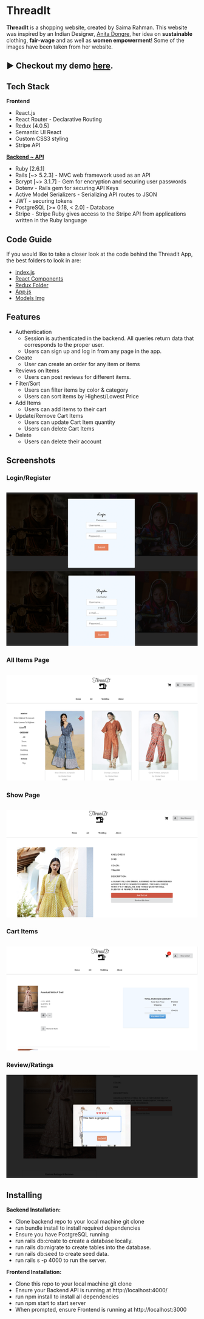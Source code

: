    #                                                  ThreadIt
**ThreadIt** is a shopping website, created by Saima Rahman. This website was inspired by an Indian Designer, [Anita Dongre](https://us.anitadongre.com/), her idea on **sustainable** clothing, **fair-wage** and as well as **women empowerment**! Some of the images have been taken from her website. 

## :arrow_forward: Checkout my demo [here](https://youtu.be/qzQDJL2lFHw).
  
   ## Tech Stack 
**Frontend** 
- React.js
- React Router - Declarative Routing
- Redux [4.0.5]
- Semantic UI React
- Custom CSS3 styling
- Stripe API

**[Backend ~ API](https://github.com/saimaar/threadIt-API)**
- Ruby [2.6.1]
- Rails [~> 5.2.3] - MVC web framework used as an API
- Bcrypt [~> 3.1.7] - Gem for encryption and securing user passwords
- Dotenv - Rails gem for securing API Keys
- Active Model Serializers - Serializing API routes to JSON
- JWT - securing tokens
- PostgreSQL [>= 0.18, < 2.0] - Database
- Stripe - Stripe Ruby gives access to the Stripe API from applications written in the Ruby language

## Code Guide 
If you would like to take a closer look at the code behind the ThreadIt App, the best folders to look in are:
- [index.js](src/index.js)
- [React Components](src/Components)
- [Redux Folder](src/Redux)
- [App.js](src/App.js)
- [Models Img](src/image-folder/Models.png) 

## Features
- Authentication
   - Session is authenticated in the backend. All queries return data that corresponds to the proper user.
   - Users can sign up and log in from any page in the app.
- Create 
   - User can create an order for any item or items
- Reviews on Items
   - Users can post reviews for different items.
- Filter/Sort 
   - Users can filter items by color & category
   - Users can sort items by Highest/Lowest Price
- Add Items
   - Users can add items to their cart 
- Update/Remove Cart Items
   - Users can update Cart Item quantity
   - Users can delete Cart Items
- Delete
   - Users can delete their account
## Screenshots 
### Login/Register 
![image](src/image-folder/img1.png)
---
### All Items Page 
![image](src/image-folder/img3.png)
---
### Show Page 
![image](src/image-folder/img7.png)
---
### Cart Items
![image](src/image-folder/img5.png)
---
### Review/Ratings 
![image](src/image-folder/img4.png)

## Installing
**Backend Installation:**

- Clone backend repo to your local machine git clone <backend-repo-url>
- run bundle install to install required dependencies
- Ensure you have PostgreSQL running
- run rails db:create to create a database locally.
- run rails db:migrate to create tables into the database.
- run rails db:seed to create seed data.
- run rails s -p 4000 to run the server.
   
**Frontend Installation:**

- Clone this repo to your local machine git clone <this-repo-url>
- Ensure your Backend API is running at http://localhost:4000/
- run npm install to install all dependencies
- run npm start to start server
- When prompted, ensure Frontend is running at http://localhost:3000
